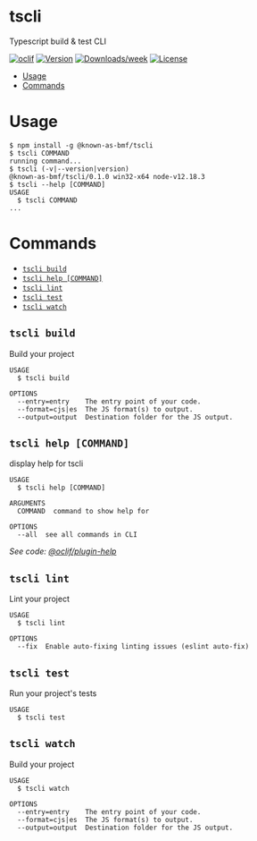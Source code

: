 tscli
=====

Typescript build &amp; test CLI

[![oclif](https://img.shields.io/badge/cli-oclif-brightgreen.svg)](https://oclif.io)
[![Version](https://img.shields.io/npm/v/tscli.svg)](https://npmjs.org/package/tscli)
[![Downloads/week](https://img.shields.io/npm/dw/tscli.svg)](https://npmjs.org/package/tscli)
[![License](https://img.shields.io/npm/l/tscli.svg)](https://github.com///blob/master/package.json)

<!-- toc -->
* [Usage](#usage)
* [Commands](#commands)
<!-- tocstop -->

# Usage

<!-- usage -->
```sh-session
$ npm install -g @known-as-bmf/tscli
$ tscli COMMAND
running command...
$ tscli (-v|--version|version)
@known-as-bmf/tscli/0.1.0 win32-x64 node-v12.18.3
$ tscli --help [COMMAND]
USAGE
  $ tscli COMMAND
...
```
<!-- usagestop -->

# Commands

<!-- commands -->
* [`tscli build`](#tscli-build)
* [`tscli help [COMMAND]`](#tscli-help-command)
* [`tscli lint`](#tscli-lint)
* [`tscli test`](#tscli-test)
* [`tscli watch`](#tscli-watch)

## `tscli build`

Build your project

```
USAGE
  $ tscli build

OPTIONS
  --entry=entry    The entry point of your code.
  --format=cjs|es  The JS format(s) to output.
  --output=output  Destination folder for the JS output.
```

## `tscli help [COMMAND]`

display help for tscli

```
USAGE
  $ tscli help [COMMAND]

ARGUMENTS
  COMMAND  command to show help for

OPTIONS
  --all  see all commands in CLI
```

_See code: [@oclif/plugin-help](https://github.com/oclif/plugin-help/blob/v3.2.0/src\commands\help.ts)_

## `tscli lint`

Lint your project

```
USAGE
  $ tscli lint

OPTIONS
  --fix  Enable auto-fixing linting issues (eslint auto-fix)
```

## `tscli test`

Run your project's tests

```
USAGE
  $ tscli test
```

## `tscli watch`

Build your project

```
USAGE
  $ tscli watch

OPTIONS
  --entry=entry    The entry point of your code.
  --format=cjs|es  The JS format(s) to output.
  --output=output  Destination folder for the JS output.
```
<!-- commandsstop -->
